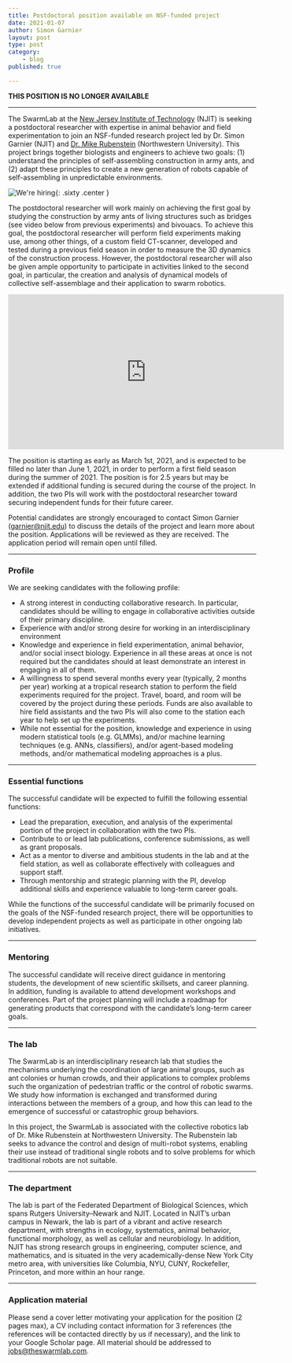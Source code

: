 ```yaml
---
title: Postdoctoral position available on NSF-funded project
date: 2021-01-07
author: Simon Garnier
layout: post
type: post
category:
    - blog
published: true

---
```


**THIS POSITION IS NO LONGER AVAILABLE**

---
The SwarmLab at the [New Jersey Institute of Technology](http://www.njit.edu/) (NJIT) is seeking a postdoctoral researcher with expertise in animal behavior and field experimentation to join an NSF-funded research project led by Dr. Simon Garnier (NJIT) and [Dr. Mike Rubenstein](http://users.eecs.northwestern.edu/~mrubenst/) (Northwestern University). This project brings together biologists and engineers to achieve two goals: (1) understand the principles of self-assembling construction in army ants, and (2) adapt these principles to create a new generation of robots capable of self-assembling in unpredictable environments.

![We're hiring](/img/posts/2015-07-01-postdoc-position-available/we-are-hiring.png){: .sixty .center }

The postdoctoral researcher will work mainly on achieving the first goal by studying the construction by army ants of living structures such as bridges (see video below from previous experiments) and bivouacs. To achieve this goal, the postdoctoral researcher will perform field experiments making use, among other things, of a custom field CT-scanner, developed and tested during a previous field season in order to measure the 3D dynamics of the construction process. However, the postdoctoral researcher will also be given ample opportunity to participate in activities linked to the second goal, in particular, the creation and analysis of dynamical models of collective self-assemblage and their application to swarm robotics. 

<p style="text-align:center"> <iframe width="560" height="315" src="https://www.youtube.com/embed/TLu5CxAw40A" frameborder="0" allow="accelerometer; autoplay; clipboard-write; encrypted-media; gyroscope; picture-in-picture" allowfullscreen></iframe> </p>

The position is starting as early as March 1st, 2021, and is expected to be filled no later than June 1, 2021, in order to perform a first field season during the summer of 2021. The position is for 2.5 years but may be extended if additional funding is secured during the course of the project. In addition, the two PIs will work with the postdoctoral researcher toward securing independent funds for their future career. 

Potential candidates are strongly encouraged to contact Simon Garnier ([garnier@njit.edu](mailto:garnier@njit.edu)) to discuss the details of the project and learn more about the position. Applications will be reviewed as they are received. The application period will remain open until filled.

---

### Profile

We are seeking candidates with the following profile:
+ A strong interest in conducting collaborative research. In particular, candidates should be willing to engage in collaborative activities outside of their primary discipline.
+ Experience with and/or strong desire for working in an interdisciplinary environment
+ Knowledge and experience in field experimentation, animal behavior, and/or social insect biology. Experience in all these areas at once is not required but the candidates should at least demonstrate an interest in engaging in all of them. 
+ A willingness to spend several months every year (typically, 2 months per year) working at a tropical research station to perform the field experiments required for the project. Travel,  board, and room will be covered by the project during these periods. Funds are also available to hire field assistants and the two PIs will also come to the station each year to help set up the experiments. 
+ While not essential for the position, knowledge and experience in using modern statistical tools (e.g. GLMMs), and/or machine learning techniques (e.g. ANNs, classifiers), and/or agent-based modeling methods, and/or mathematical modeling approaches is a plus.

---

### Essential functions

The successful candidate will be expected to fulfill the following essential functions:
+ Lead the preparation, execution, and analysis of the experimental portion of the project in collaboration with the two PIs.
+ Contribute to or lead lab publications, conference submissions, as well as grant proposals.
+ Act as a mentor to diverse and ambitious students in the lab and at the field station, as well as collaborate effectively with colleagues and support staff.
+ Through mentorship and strategic planning with the PI, develop additional skills and experience valuable to long-term career goals.

While the functions of the successful candidate will be primarily focused on the goals of the NSF-funded research project, there will be opportunities to develop independent projects as well as participate in other ongoing lab initiatives.

---

### Mentoring

The successful candidate will receive direct guidance in mentoring students, the development of new scientific skillsets, and career planning. In addition, funding is available to attend development workshops and conferences. Part of the project planning will include a roadmap for generating products that correspond with the candidate’s long-term career goals.

---

### The lab

The SwarmLab is an interdisciplinary research lab that studies the mechanisms underlying the coordination of large animal groups, such as ant colonies or human crowds, and their applications to complex problems such the organization of pedestrian traffic or the control of robotic swarms. We study how information is exchanged and transformed during interactions between the members of a group, and how this can lead to the emergence of successful or catastrophic group behaviors.

In this project, the SwarmLab is associated with the collective robotics lab of Dr. Mike Rubenstein at Northwestern University. The Rubenstein lab seeks to advance the control and design of multi-robot systems, enabling their use instead of traditional single robots and to solve problems for which traditional robots are not suitable.

---

### The department

The lab is part of the Federated Department of Biological Sciences, which spans Rutgers University–Newark and NJIT. Located in NJIT’s urban campus in Newark, the lab is part of a vibrant and active research department, with strengths in ecology, systematics, animal behavior, functional morphology, as well as cellular and neurobiology. In addition, NJIT has strong research groups in engineering, computer science, and mathematics, and is situated in the very academically-dense New York City metro area, with universities like Columbia, NYU, CUNY, Rockefeller, Princeton, and more within an hour range.

---

### Application material

Please send a cover letter motivating your application for the position (2 pages max), a CV including contact information for 3 references (the references will be contacted directly by us if necessary), and the link to your Google Scholar page. All material should be addressed to [jobs@theswarmlab.com](jobs@theswarmlab.com).
